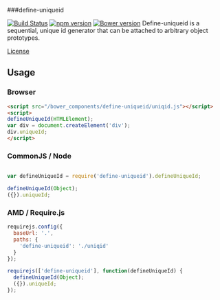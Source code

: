 ###define-uniqueid

[![Build Status](https://travis-ci.org/dicksont/define-uniqueid.svg?branch=master)](https://travis-ci.org/dicksont/define-uniqueid) [![npm version](https://badge.fury.io/js/define-uniqueid.svg)](http://badge.fury.io/js/define-uniqueid) [![Bower version](https://badge.fury.io/bo/define-uniqueid.svg)](http://badge.fury.io/bo/define-uniqueid)
Define-uniqueid is a sequential, unique id generator that can be attached to arbitrary object prototypes.

[License](LICENSE)

## Usage

### Browser

```html
<script src="/bower_components/define-uniqueid/uniqid.js"></script>
<script>
defineUniqueId(HTMLElement);
var div = document.createElement('div');
div.uniqueId;
</script>
```

### CommonJS / Node
```javascript

var defineUniqueId = require('define-uniqueid').defineUniqueId;

defineUniqueId(Object);
({}).uniqueId;

```

### AMD / Require.js

```javascript
requirejs.config({
  baseUrl: '.',
  paths: {
    'define-uniqueid': './uniqid'
  }
});

requirejs(['define-uniqueid'], function(defineUniqueId) {
  defineUniqueId(Object);
  ({}).uniqueId;
});

```
